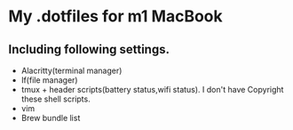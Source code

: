 # My .dotfiles for m1 MacBook

## Including following settings.
- Alacritty(terminal manager)
- lf(file manager)
- tmux + header scripts(battery status,wifi status). I don't have Copyright these shell scripts.
- vim
- Brew bundle list
